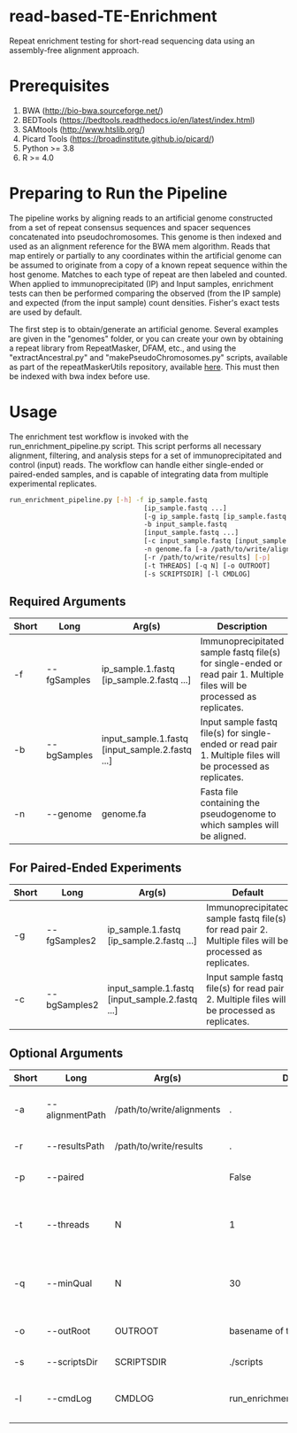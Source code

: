 # read-based-TE-Enrichment
Repeat enrichment testing for short-read sequencing data using an assembly-free alignment approach.


# Prerequisites

1. BWA (<http://bio-bwa.sourceforge.net/>)
2. BEDTools (<https://bedtools.readthedocs.io/en/latest/index.html>)
3. SAMtools (<http://www.htslib.org/>)
4. Picard Tools (<https://broadinstitute.github.io/picard/>)
5. Python >= 3.8
6. R >= 4.0

# Preparing to Run the Pipeline

The pipeline works by aligning reads to an artificial genome constructed from a set of repeat consensus sequences and spacer sequences concatenated into pseudochromosomes. This genome is then indexed and used as an alignment reference for the BWA mem algorithm. Reads that map entirely or partially to any coordinates within the artificial genome can be assumed to originate from a copy of a known repeat sequence within the host genome. Matches to each type of repeat are then labeled and counted. When applied to immunoprecipitated (IP) and Input samples, enrichment tests can then be performed comparing the observed (from the IP sample) and expected (from the input sample) count densities. Fisher's exact tests are used by default. 

The first step is to obtain/generate an artificial genome. Several examples are given in the "genomes" folder, or you can create your own by obtaining a repeat library from RepeatMasker, DFAM, etc., and using the "extractAncestral.py" and "makePseudoChromosomes.py" scripts, available as part of the repeatMaskerUtils repository, available [here](https://github.com/adadiehl/repeatMaskerUtils.git). This must then be indexed with bwa index before use.

# Usage

The enrichment test workflow is invoked with the run_enrichment_pipeline.py script. This script performs all necessary alignment, filtering, and analysis steps for a set of immunoprecipitated and control (input) reads. The workflow can handle either single-ended or paired-ended samples, and is capable of integrating data from multiple experimental replicates.

```bash
run_enrichment_pipeline.py [-h] -f ip_sample.fastq
                                  [ip_sample.fastq ...]
                                  [-g ip_sample.fastq [ip_sample.fastq ...]]
                                  -b input_sample.fastq
                                  [input_sample.fastq ...]
                                  [-c input_sample.fastq [input_sample.fastq ...]]
                                  -n genome.fa [-a /path/to/write/alignments]
                                  [-r /path/to/write/results] [-p]
                                  [-t THREADS] [-q N] [-o OUTROOT]
                                  [-s SCRIPTSDIR] [-l CMDLOG]
```

## Required Arguments
Short | Long | Arg(s) | Description
------|------|--------|-------------
-f | --fgSamples | ip_sample.1.fastq [ip_sample.2.fastq ...] | Immunoprecipitated sample fastq file(s) for single-ended or read pair 1. Multiple files will be processed as replicates.
-b | --bgSamples | input_sample.1.fastq [input_sample.2.fastq ...] | Input sample fastq file(s) for single-ended or read pair 1. Multiple files will be processed as replicates.
-n | --genome | genome.fa | Fasta file containing the pseudogenome to which samples will be aligned.

## For Paired-Ended Experiments
Short | Long | Arg(s) | Default | Description
------|------|--------|---------|-------------
-g | --fgSamples2 | ip_sample.1.fastq [ip_sample.2.fastq ...] | Immunoprecipitated sample fastq file(s) for read pair 2. Multiple files will be processed as replicates.
-c | --bgSamples2 | input_sample.1.fastq [input_sample.2.fastq ...] | Input sample fastq file(s) for read pair 2. Multiple files will be processed as replicates.

## Optional Arguments
Short | Long | Arg(s) | Default | Description 
------|------|--------|---------|-------------
-a | --alignmentPath | /path/to/write/alignments | . | Location to write alignment data.
-r | --resultsPath | /path/to/write/results | . | Location to write results.
-p | --paired | | False | Toggle paired-end mode.
-t | --threads | N | 1 | Maximum number of threads to use for subprocesses.
-q | --minQual | N | 30 | Minimum quality score for retaining mapped reads.
-o | --outRoot | OUTROOT | basename of the first IP fastq | Output root to prepend to results.
-s | --scriptsDir | SCRIPTSDIR | ./scripts | Path to shell scripts.
-l | --cmdLog | CMDLOG | run_enrichment_pipeline.cmd.log | File to which command output will be logged.


